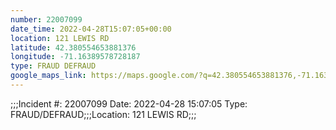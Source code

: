 ```yaml
---
number: 22007099
date_time: 2022-04-28T15:07:05+00:00
location: 121 LEWIS RD
latitude: 42.380554653881376
longitude: -71.16389578728187
type: FRAUD DEFRAUD
google_maps_link: https://maps.google.com/?q=42.380554653881376,-71.16389578728187
---
```


;;;Incident #: 22007099  Date: 2022-04-28 15:07:05   Type: FRAUD/DEFRAUD;;;Location: 121 LEWIS RD;;;
